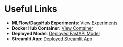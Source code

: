 # Useful Links

- **MLFlow/DagsHub Experiments**: [View Experiments](https://dagshub.com/your-profile/your-experiment)
- **Docker Hub Container**: [View Container](https://hub.docker.com/r/your-dockerhub-container)
- **Deployed Model**: [Deployed FastAPI Model](https://your-fastapi-app.onrender.com)
- **Streamlit App**: [Deployed Streamlit App](https://your-streamlit-app.onrender.com)